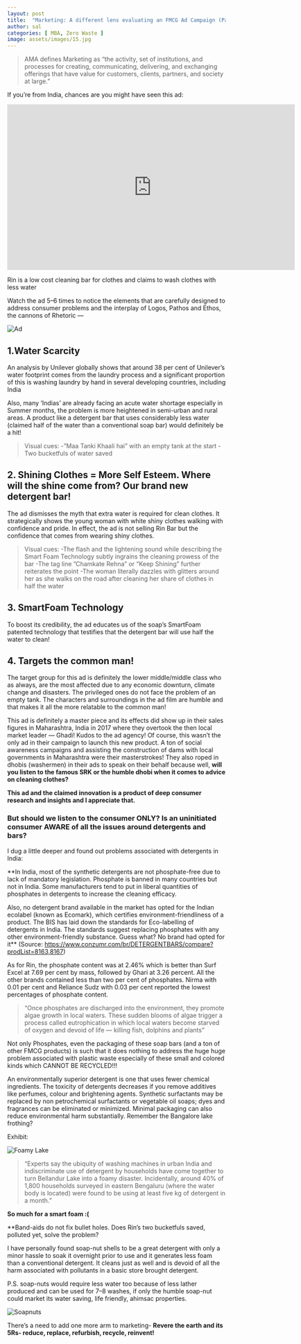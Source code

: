 ```yaml
---
layout: post
title:  "Marketing: A different lens evaluating an FMCG Ad Campaign (Part 1)"
author: sal
categories: [ MBA, Zero Waste ]
image: assets/images/15.jpg
---
```

>AMA defines Marketing as “the activity, set of institutions, and processes for creating, communicating, delivering, and exchanging offerings that have value for customers, clients, partners, and society at large.”

If you’re from India, chances are you might have seen this ad:

<iframe width="663" height="382" src="https://www.youtube.com/embed/A1Rf16BeyXU" title="YouTube video player" frameborder="0" allow="accelerometer; autoplay; clipboard-write; encrypted-media; gyroscope; picture-in-picture" allowfullscreen></iframe>

Rin is a low cost cleaning bar for clothes and claims to wash clothes with less water

Watch the ad 5–6 times to notice the elements that are carefully designed to address consumer problems and the interplay of Logos, Pathos and Ethos, the cannons of Rhetoric —

![Ad](https://miro.medium.com/max/400/0*n7otbpnq4C_tM1UZ.jpg)

## 1.Water Scarcity
An analysis by Unilever globally shows that around 38 per cent of Unilever’s water footprint comes from the laundry process and a significant proportion of this is washing laundry by hand in several developing countries, including India

Also, many ‘Indias’ are already facing an acute water shortage especially in Summer months, the problem is more heightened in semi-urban and rural areas. A product like a detergent bar that uses considerably less water (claimed half of the water than a conventional soap bar) would definitely be a hit!

>Visual cues:
-”Maa Tanki Khaali hai” with an empty tank at the start
-Two bucketfuls of water saved

## 2. Shining Clothes = More Self Esteem. Where will the shine come from? Our brand new detergent bar!
The ad dismisses the myth that extra water is required for clean clothes. It strategically shows the young woman with white shiny clothes walking with confidence and pride. In effect, the ad is not selling Rin Bar but the confidence that comes from wearing shiny clothes.

>Visual cues:
-The flash and the lightening sound while describing the Smart Foam Technology subtly ingrains the cleaning prowess of the bar
-The tag line ”Chamkate Rehna” or “Keep Shining” further reiterates the point
-The woman literally dazzles with glitters around her as she walks on the road after cleaning her share of clothes in half the water

## 3. SmartFoam Technology
To boost its credibility, the ad educates us of the soap’s SmartFoam patented technology that testifies that the detergent bar will use half the water to clean!

## 4. Targets the common man!
The target group for this ad is definitely the lower middle/middle class who as always, are the most affected due to any economic downturn, climate change and disasters. The privileged ones do not face the problem of an empty tank. The characters and surroundings in the ad film are humble and that makes it all the more relatable to the common man!

This ad is definitely a master piece and its effects did show up in their sales figures in Maharashtra, India in 2017 where they overtook the then local market leader — Ghadi! Kudos to the ad agency! Of course, this wasn’t the only ad in their campaign to launch this new product.
A ton of social awareness campaigns and assisting the construction of dams with local governments in Maharashtra were their masterstrokes! They also roped in dhobis (washermen) in their ads to speak on their behalf because well, **will you listen to the famous SRK or the humble dhobi when it comes to advice on cleaning clothes?**

**This ad and the claimed innovation is a product of deep consumer research and insights and I appreciate that.**

### But should we listen to the consumer ONLY? Is an uninitiated consumer AWARE of all the issues around detergents and bars?

I dug a little deeper and found out problems associated with detergents in India:

**In India, most of the synthetic detergents are not phosphate-free due to lack of mandatory legislation. Phosphate is banned in many countries but not in India. Some manufacturers tend to put in liberal quantities of phosphates in detergents to increase the cleaning efficacy.

Also, no detergent brand available in the market has opted for the Indian ecolabel (known as Ecomark), which certifies environment-friendliness of a product. The BIS has laid down the standards for Eco-labelling of detergents in India. The standards suggest replacing phosphates with any other environment-friendly substance. Guess what? No brand had opted for it**
(Source: https://www.conzumr.com/br/DETERGENTBARS/compare?prodList=8163,8167)

As for Rin, the phosphate content was at 2.46% which is better than Surf Excel at 7.69 per cent by mass, followed by Ghari at 3.26 percent. All the other brands contained less than two per cent of phosphates. Nirma with 0.01 per cent and Reliance Sudz with 0.03 per cent reported the lowest percentages of phosphate content.

 >“Once phosphates are discharged into the environment, they promote algae growth in local waters. These sudden blooms of algae trigger a process called eutrophication in which local waters become starved of oxygen and devoid of life — killing fish, dolphins and plants”

Not only Phosphates, even the packaging of these soap bars (and a ton of other FMCG products) is such that it does nothing to address the huge huge problem associated with plastic waste especially of these small and colored kinds which CANNOT BE RECYCLED!!!

An environmentally superior detergent is one that uses fewer chemical ingredients. The toxicity of detergents decreases if you remove additives like perfumes, colour and brightening agents. Synthetic surfactants may be replaced by non petrochemical surfactants or vegetable oil soaps; dyes and fragrances can be eliminated or minimized. Minimal packaging can also reduce environmental harm substantially. Remember the Bangalore lake frothing?

Exhibit:

![Foamy Lake](https://miro.medium.com/max/700/0*ec6NvVvKo5mpCuiy.png)

>“Experts say the ubiquity of washing machines in urban India and indiscriminate use of detergent by households have come together to turn Bellandur Lake into a foamy disaster. Incidentally, around 40% of 1,800 households surveyed in eastern Bengaluru (where the water body is located) were found to be using at least five kg of detergent in a month.”

**So much for a smart foam :(**

**Band-aids do not fix bullet holes. Does Rin’s two bucketfuls saved, polluted yet, solve the problem?

I have personally found soap-nut shells to be a great detergent with only a minor hassle to soak it overnight prior to use and it generates less foam than a conventional detergent. It cleans just as well and is devoid of all the harm associated with pollutants in a basic store brought detergent.

P.S. soap-nuts would require less water too because of less lather produced and can be used for 7–8 washes, if only the humble soap-nut could market its water saving, life friendly, ahimsac properties.

![Soapnuts](https://miro.medium.com/max/448/0*zB0NBCsKcOl-7Ty8.jpg)


There’s a need to add one more arm to marketing- **Revere the earth and its 5Rs- reduce, replace, refurbish, recycle, reinvent!**